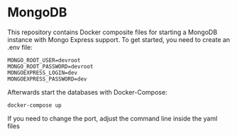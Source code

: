 # MongoDB

This repository contains Docker composite files for starting a MongoDB instance with Mongo Express support. To get started, you need to create an .env file:

```
MONGO_ROOT_USER=devroot
MONGO_ROOT_PASSWORD=devroot
MONGOEXPRESS_LOGIN=dev
MONGOEXPRESS_PASSWORD=dev
```

Afterwards  start the databases with Docker-Compose:
```
docker-compose up
```

If you need to change the port, adjust the command line inside the yaml files
